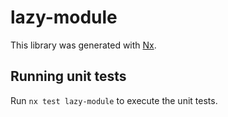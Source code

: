 # lazy-module

This library was generated with [Nx](https://nx.dev).

## Running unit tests

Run `nx test lazy-module` to execute the unit tests.
